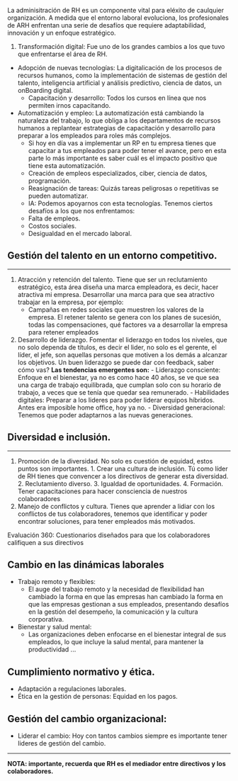 La adminisitración de RH es un componente vital para eléxito de caulquier organización. A medida que el entorno laboral evoluciona, los profesionales de ARH enfrentan una serie de desafíos que requiere adaptabilidad, innovación y un enfoque estratégico.

1. Transformación digital: 
Fue uno de los grandes cambios a los que tuvo que enfrentarse el área de RH.
- Adopción de nuevas tecnologías: La digitalicación de los procesos de recursos humanos, como la implementación de sistemas de gestión del talento, inteligencia artificial y análisis predictivo, ciencia de datos, un onBoarding digital.
	- Capacitación y desarrollo: Todos los cursos en línea que nos permiten irnos capacitando.
- Automatización y empleo: La automatización está cambiando la naturaleza del trabajo, lo que obliga a los departamentos de recursos humanos a replantear estrategias de capacitación y desarrollo para preparar a los empleados para roles más complejos.
	- Si hoy en día vas a implementar un RP en tu empresa tienes que capacitar a tus empleados para poder tener el avance, pero en esta parte lo más importante es saber cuál es el impacto positivo que tiene esta automatización.
	- Creación de empleos especializados, ciber, ciencia de datos, programación.
	- Reasignación de tareas: Quizás tareas peligrosas o repetitivas se pueden automatizar.
	- IA: Podemos apoyarnos con esta tecnologías.
Tenemos ciertos desafíos a los que nos enfrentamos:
	- Falta de empleos.
	- Costos sociales.
	- Desigualdad en el mercado laboral.


## Gestión del talento en un entorno competitivo.
---
1. Atracción y retención del talento.
	Tiene que ser un reclutamiento estratégico, esta área diseña una marca empleadora, es decir, hacer atractiva mi empresa. Desarrollar una marca para que sea atractivo trabajar en la empresa, por ejemplo: 
	- Campañas en redes sociales que muestren los valores de la empresa.
	El retener talento se genera con los planes de sucesión, todas las compensaciones, qué factores va a desarrollar la empresa para retener empleados
2. Desarrollo de liderazgo.
	Fomentar el liderazgo en todos los niveles, que no solo dependa de títulos, es decir el lider, no solo es el gerente, el líder, el jefe, son aquellas personas que motiven a los demás a alcanzar los objetivos.
	Un buen liderazgo se puede dar con feedback, saber cómo vas?
	**Las tendencias emergentes son:**
		- Liderazgo consciente: Enfoque en el bienestar, ya no es como hace 40 años, se ve que sea una carga de trabajo equilibrada, que cumplan solo con su horario de trabajo, a veces que se tenía que quedar sea remunerado.
		- Habilidades digitales: Preparar a los lideres para poder liderar equipos híbridos. Antes era imposible home office, hoy ya no.
		-  Diversidad generacional: Tenemos que poder adaptarnos a las nuevas generaciones.

## Diversidad e inclusión.
---
1. Promoción de la diversidad.
	No solo es cuestión de equidad, estos puntos son importantes.
		1. Crear una cultura de inclusión. Tú como líder de RH tienes que convencer a los directivos de generar esta diversidad.
		2. Reclutamiento diverso. 
		3. Igualdad de oportunidades. 
		4. Formación. Tener capacitaciones para hacer consciencia de nuestros colaboradores
2. Manejo de conflictos y cultura.
	Tienes que aprender a lidiar con los conflictos de tus colaboradores, tenemos que identificar y poder encontrar soluciones, para tener empleados más motivados.

Evaluación 360: Cuestionarios diseñados para que los colaboradores califiquen a sus directivos 

## Cambio en las dinámicas laborales
- Trabajo remoto y flexibles: 
	- El auge del trabajo remoto y la necesidad de flexibilidad han cambiado la forma en que las empresas han cambiado la forma en que las empresas gestionan a sus empleados, presentando desafíos en la gestión del desempeño, la comunicación y la cultura corporativa.
- Bienestar y salud mental:
	- Las organizaciones deben enfocarse en el bienestar integral de sus empleados, lo que incluye la salud mental, para mantener la productividad ...

## Cumplimiento normativo y ética.
- Adaptación a regulaciones laborales.
- Ética en la gestión de personas: Equidad en los pagos.
## Gestión del cambio organizacional:
- Liderar el cambio: Hoy con tantos cambios siempre es importante tener lideres de gestión del cambio.

---


**NOTA: importante, recuerda que RH es el mediador entre directivos y los colaboradores.**
